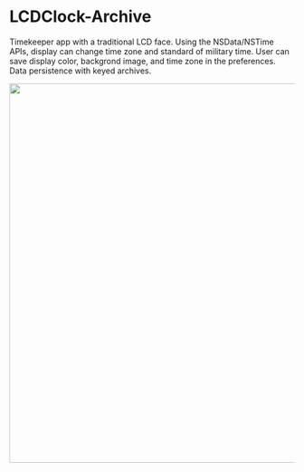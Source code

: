 # LCDClock-Archive
Timekeeper app with a traditional LCD face. Using the NSData/NSTime APIs, display can change time zone and standard of military time. User can save display color, backgrond image, and time zone in the preferences. Data persistence with 
keyed archives.
<p align="center">
  <img src="https://cloud.githubusercontent.com/assets/15159970/20323461/d44ab354-ab4a-11e6-992e-634f49e5a16c.gif
" width="670"/>
</p>

